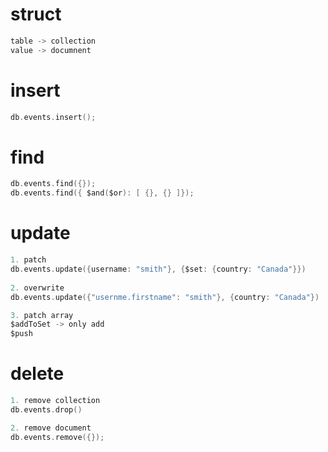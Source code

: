 # struct 

```c
table -> collection 
value -> documnent 

```


# insert 

```C
db.events.insert();

```


# find

```c
db.events.find({});
db.events.find({ $and($or): [ {}, {} ]});
```

# update 

```c
1. patch 
db.events.update({username: "smith"}, {$set: {country: "Canada"}})
  
2. overwrite
db.events.update({"usernme.firstname": "smith"}, {country: "Canada"})

3. patch array
$addToSet -> only add 
$push


```

# delete 

```c
1. remove collection 
db.events.drop()

2. remove document 
db.events.remove({});
```
